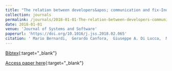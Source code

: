 ```yaml
---
title: "The relation between developers&apos; communication and fix-Inducing changes: An empirical study"
collection: journals
permalink: /journals/2018-01-01-The-relation-between-developers-communication-and-fix-Inducing-changes-An-empirical-study
date: 2018-01-01
venue: 'Journal of Systems and Software'
paperurl: 'https://doi.org/10.1016/j.jss.2018.02.065'
citation: ' Mario Bernardi,  Gerardo Canfora,  Giuseppe A. Di Lucca,  Massimiliano Di Penta,  Damiano Distante, &quot;The relation between developers&amp;apos; communication and fix-Inducing changes: An empirical study.&quot; Journal of Systems and Software, 2018.'
---
```

[Bibtex](https://dblp.org/rec/bib/journals/jss/BernardiCLPD18){:target="_blank"}

[Access paper here](https://doi.org/10.1016/j.jss.2018.02.065){:target="_blank"}
